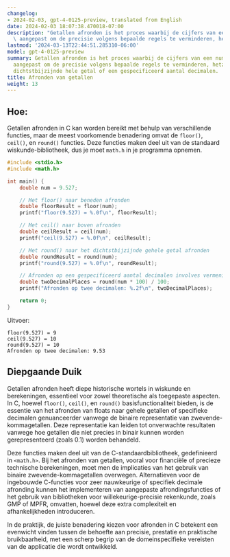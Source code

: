 ```yaml
---
changelog:
- 2024-02-03, gpt-4-0125-preview, translated from English
date: 2024-02-03 18:07:38.470018-07:00
description: "Getallen afronden is het proces waarbij de cijfers van een nummer worden\
  \ aangepast om de precisie volgens bepaalde regels te verminderen, hetzij naar het\u2026"
lastmod: '2024-03-13T22:44:51.285310-06:00'
model: gpt-4-0125-preview
summary: Getallen afronden is het proces waarbij de cijfers van een nummer worden
  aangepast om de precisie volgens bepaalde regels te verminderen, hetzij naar het
  dichtstbijzijnde hele getal of een gespecificeerd aantal decimalen.
title: Afronden van getallen
weight: 13
---
```


## Hoe:
Getallen afronden in C kan worden bereikt met behulp van verschillende functies, maar de meest voorkomende benadering omvat de `floor()`, `ceil()`, en `round()` functies. Deze functies maken deel uit van de standaard wiskunde-bibliotheek, dus je moet `math.h` in je programma opnemen.

```c
#include <stdio.h>
#include <math.h>

int main() {
    double num = 9.527;

    // Met floor() naar beneden afronden
    double floorResult = floor(num);
    printf("floor(9.527) = %.0f\n", floorResult);

    // Met ceil() naar boven afronden
    double ceilResult = ceil(num);
    printf("ceil(9.527) = %.0f\n", ceilResult);

    // Met round() naar het dichtstbijzijnde gehele getal afronden
    double roundResult = round(num);
    printf("round(9.527) = %.0f\n", roundResult);

    // Afronden op een gespecificeerd aantal decimalen involves vermenigvuldiging en deling
    double twoDecimalPlaces = round(num * 100) / 100;
    printf("Afronden op twee decimalen: %.2f\n", twoDecimalPlaces);

    return 0;
}
```

Uitvoer:
```
floor(9.527) = 9
ceil(9.527) = 10
round(9.527) = 10
Afronden op twee decimalen: 9.53
```

## Diepgaande Duik
Getallen afronden heeft diepe historische wortels in wiskunde en berekeningen, essentieel voor zowel theoretische als toegepaste aspecten. In C, hoewel `floor()`, `ceil()`, en `round()` basisfunctionaliteit bieden, is de essentie van het afronden van floats naar gehele getallen of specifieke decimalen genuanceerder vanwege de binaire representatie van zwevende-kommagetallen. Deze representatie kan leiden tot onverwachte resultaten vanwege hoe getallen die niet precies in binair kunnen worden gerepresenteerd (zoals 0.1) worden behandeld.

Deze functies maken deel uit van de C-standaardbibliotheek, gedefinieerd in `<math.h>`. Bij het afronden van getallen, vooral voor financiële of precieze technische berekeningen, moet men de implicaties van het gebruik van binaire zwevende-kommagetallen overwegen. Alternatieven voor de ingebouwde C-functies voor zeer nauwkeurige of specifiek decimale afronding kunnen het implementeren van aangepaste afrondingsfuncties of het gebruik van bibliotheken voor willekeurige-precisie rekenkunde, zoals GMP of MPFR, omvatten, hoewel deze extra complexiteit en afhankelijkheden introduceren.

In de praktijk, de juiste benadering kiezen voor afronden in C betekent een evenwicht vinden tussen de behoefte aan precisie, prestatie en praktische bruikbaarheid, met een scherp begrip van de domeinspecifieke vereisten van de applicatie die wordt ontwikkeld.
